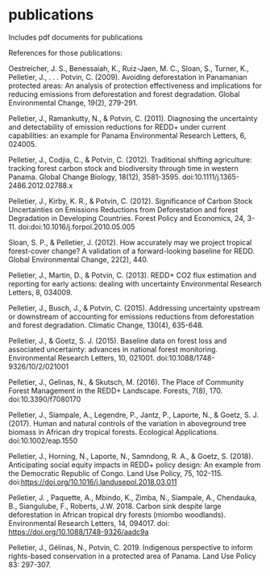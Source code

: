 # publications

Includes pdf documents for publications

References for those publications:

Oestreicher, J. S., Benessaiah, K., Ruiz-Jaen, M. C., Sloan, S., Turner, K., Pelletier, J., . . . Potvin, C. (2009). Avoiding deforestation in Panamanian protected areas: An analysis of protection effectiveness and implications for reducing emissions from deforestation and forest degradation. Global Environmental Change, 19(2), 279-291. 

Pelletier, J., Ramankutty, N., & Potvin, C. (2011). Diagnosing the uncertainty and detectability of emission reductions for REDD+ under current capabilities: an example for Panama Environmental Research Letters, 6, 024005. 

Pelletier, J., Codjia, C., & Potvin, C. (2012). Traditional shifting agriculture: tracking forest carbon stock and biodiversity through time in western Panama. Global Change Biology, 18(12), 3581-3595. doi:10.1111/j.1365-2486.2012.02788.x

Pelletier, J., Kirby, K. R., & Potvin, C. (2012). Significance of Carbon Stock Uncertainties on Emissions Reductions from Deforestation and forest Degradation in Developing Countries. Forest Policy and Economics, 24, 3-11. doi:doi:10.1016/j.forpol.2010.05.005

Sloan, S. P., & Pelletier, J. (2012). How accurately may we project tropical forest-cover change? A validation of a forward-looking baseline for REDD. Global Environmental Change, 22(2), 440. 

Pelletier, J., Martin, D., & Potvin, C. (2013). REDD+ CO2 flux estimation and reporting for early actions: dealing with uncertainty Environmental Research Letters, 8, 034009. 

Pelletier, J., Busch, J., & Potvin, C. (2015). Addressing uncertainty upstream or downstream of accounting for emissions reductions from deforestation and forest degradation. Climatic Change, 130(4), 635-648. 

Pelletier, J., & Goetz, S. J. (2015). Baseline data on forest loss and associated uncertainty: advances in national forest monitoring. Environmental Research Letters, 10, 021001. doi:10.1088/1748-9326/10/2/021001

Pelletier, J., Gelinas, N., & Skutsch, M. (2016). The Place of Community Forest Management in the REDD+ Landscape. Forests, 7(8), 170. doi:10.3390/f7080170

Pelletier, J., Siampale, A., Legendre, P., Jantz, P., Laporte, N., & Goetz, S. J. (2017). Human and natural controls of the variation in aboveground tree biomass in African dry tropical forests. Ecological Applications. doi:10.1002/eap.1550

Pelletier, J., Horning, N., Laporte, N., Samndong, R. A., & Goetz, S. (2018). Anticipating social equity impacts in REDD+ policy design: An example from the Democratic Republic of Congo. Land Use Policy, 75, 102-115. doi:https://doi.org/10.1016/j.landusepol.2018.03.011

Pelletier, J. , Paquette, A., Mbindo, K., Zimba, N., Siampale, A., Chendauka, B., Siangulube, F., Roberts, J.W. 2018. Carbon sink despite large deforestation in African tropical dry forests (miombo woodlands). Environmental Research Letters, 14, 094017. doi: https://doi.org/10.1088/1748-9326/aadc9a

Pelletier, J., Gélinas, N., Potvin, C. 2019. Indigenous perspective to inform rights-based conservation in a protected area of Panama. Land Use Policy 83: 297-307.


